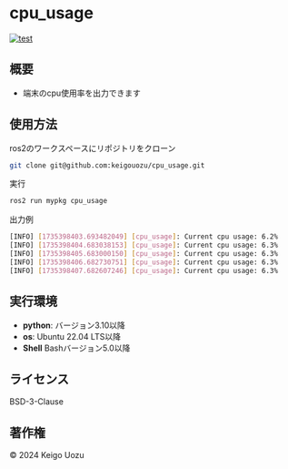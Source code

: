 # cpu_usage
[![test](https://github.com/keigouozu/cpu_usage/actions/workflows/cpu_usage_test.yml/badge.svg)](https://github.com/keigouozu/cpu_usage/actions/workflows/cpu_usage_test.yml)

## 概要
- 端末のcpu使用率を出力できます

## 使用方法
ros2のワークスペースにリポジトリをクローン
```bash
git clone git@github.com:keigouozu/cpu_usage.git
```
実行
```bash
ros2 run mypkg cpu_usage 
```
出力例
```bash
[INFO] [1735398403.693482049] [cpu_usage]: Current cpu usage: 6.2%
[INFO] [1735398404.683038153] [cpu_usage]: Current cpu usage: 6.3%
[INFO] [1735398405.683000150] [cpu_usage]: Current cpu usage: 6.3%
[INFO] [1735398406.682730751] [cpu_usage]: Current cpu usage: 6.3%
[INFO] [1735398407.682607246] [cpu_usage]: Current cpu usage: 6.3%
```

## 実行環境
- **python**: バージョン3.10以降
- **os**: Ubuntu 22.04 LTS以降
- **Shell** Bashバージョン5.0以降

## ライセンス
BSD-3-Clause

## 著作権
© 2024 Keigo Uozu
